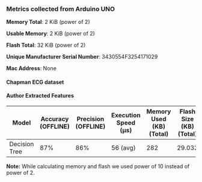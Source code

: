 ### Metrics collected from Arduino UNO

**Memory Total**: 2 KiB (power of 2)

**Usable Memory**: 2 KiB (power of 2)

**Flash Total**: 32 KiB  (power of 2)

**Unique Manufacturer Serial Number**: 3430554F3254171029

**Mac Address**: None

#### Chapman ECG dataset

#### Author Extracted Features

| Model         | Accuracy (OFFLINE) | Precision (OFFLINE) | Execution Speed (&mu;s) | Memory Used (KB) (Total) | Flash Size (KB) (Total) | Power consumption | Frequency (DFS OFF) |
|---------------|--------------------|---------------------|-------------------------|--------------------------|-------------------------|-------------------|---------------------|
| Decision Tree | 87%                | 86%                 | 56 (avg)                | 282                      | 29.032                  | 85 mW (avg)       | 16  MHz             |

**Note:** While calculating memory and flash we used power of 10 instead of power of 2.

